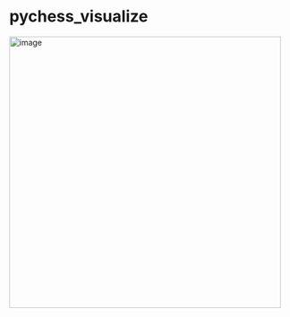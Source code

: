 # pychess_visualize
<img width="485" alt="image" src="https://user-images.githubusercontent.com/41393164/155404290-7c56c894-58d1-4b6e-9165-bbf226ef2320.png">
